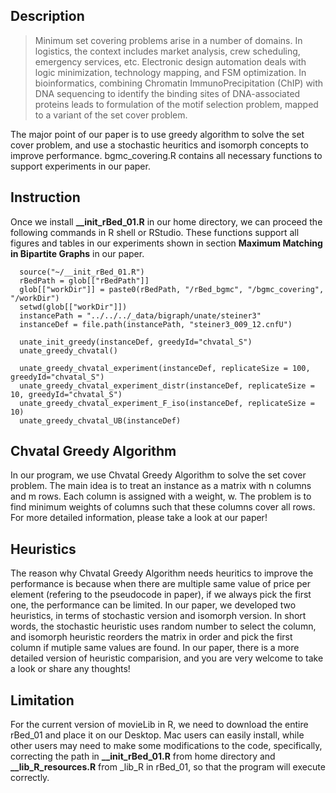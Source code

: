 ## Description

> Minimum set covering problems arise in a number of domains. In logistics, the context includes market analysis, crew scheduling, emergency services, etc. Electronic design automation deals with logic minimization, technology mapping, and FSM optimization. In bioinformatics, combining Chromatin ImmunoPrecipitation (ChIP) with DNA sequencing to identify the binding sites of DNA-associated proteins leads to formulation of the motif selection problem, mapped to a variant of the set cover problem.

The major point of our paper is to use greedy algorithm to solve the set cover problem, and use a stochastic heuritics and isomorph concepts to improve performance. bgmc_covering.R contains all necessary functions to support experiments in our paper.

## Instruction
Once we install **__init_rBed_01.R** in our home directory, we can proceed the following commands in R shell or RStudio. These functions support all figures and tables in our experiments shown in section **Maximum Matching in Bipartite Graphs** in our paper.

```
  source("~/__init_rBed_01.R")
  rBedPath = glob[["rBedPath"]]  
  glob[["workDir"]] = paste0(rBedPath, "/rBed_bgmc", "/bgmc_covering", "/workDir") 
  setwd(glob[["workDir"]]) 
  instancePath = "../../../_data/bigraph/unate/steiner3"
  instanceDef = file.path(instancePath, "steiner3_009_12.cnfU")
  
  unate_init_greedy(instanceDef, greedyId="chvatal_S")
  unate_greedy_chvatal()
  
  unate_greedy_chvatal_experiment(instanceDef, replicateSize = 100, greedyId="chvatal_S")
  unate_greedy_chvatal_experiment_distr(instanceDef, replicateSize = 10, greedyId="chvatal_S")
  unate_greedy_chvatal_experiment_F_iso(instanceDef, replicateSize = 10)
  unate_greedy_chvatal_UB(instanceDef)
```

## Chvatal Greedy Algorithm
In our program, we use Chvatal Greedy Algorithm to solve the set cover problem. The main idea is to treat an instance as a matrix with n columns and m rows. Each column is assigned with a weight, w. The problem is to find minimum weights of columns such that these columns cover all rows. For more detailed information, please take a look at our paper!

## Heuristics
The reason why Chvatal Greedy Algorithm needs heuritics to improve the performance is because when there are multiple same value of price per element (refering to the pseudocode in paper), if we always pick the first one, the performance can be limited. In our paper, we developed two heuristics, in terms of stochastic version and isomorph version. In short words, the stochastic heuristic uses random number to select the column, and isomorph heuristic reorders the matrix in order and pick the first column if mutiple same values are found. In our paper, there is a more detailed version of heuristic comparision, and you are very welcome to take a look or share any thoughts!

## Limitation
For the current version of movieLib in R, we need to download the entire rBed_01 and place it on our Desktop. Mac users can easily install, while other users may need to make some modifications to the code, specifically, correcting the path in **__init_rBed_01.R** from home directory and **__lib_R_resources.R** from _lib_R in rBed_01, so that the program will execute correctly.
